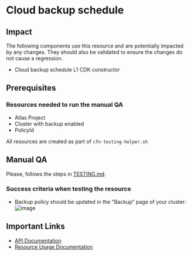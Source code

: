 # Cloud backup schedule

## Impact 
The following components use this resource and are potentially impacted by any changes. They should also be validated to ensure the changes do not cause a regression.
 - Cloud backup schedule L1 CDK constructor


## Prerequisites 
### Resources needed to run the manual QA
- Atlas Project
- Cluster with backup enabled
- PolicyId



All resources are created as part of `cfn-testing-helper.sh`

## Manual QA
Please, follows the steps in [TESTING.md](../../../TESTING.md.md).


### Success criteria when testing the resource
- Backup policy should be updated in the "Backup" page of your cluster:
![image](https://user-images.githubusercontent.com/5663078/227544843-152b52ee-2c23-40db-b8bd-1391ef64aebc.png)
## Important Links
- [API Documentation](https://www.mongodb.com/docs/atlas/reference/api-resources-spec/#tag/Alert-Configurations/operation/listAlertConfigurations)
- [Resource Usage Documentation](https://www.mongodb.com/docs/atlas/backup/cloud-backup/overview/#std-label-backup-cloud-provider)